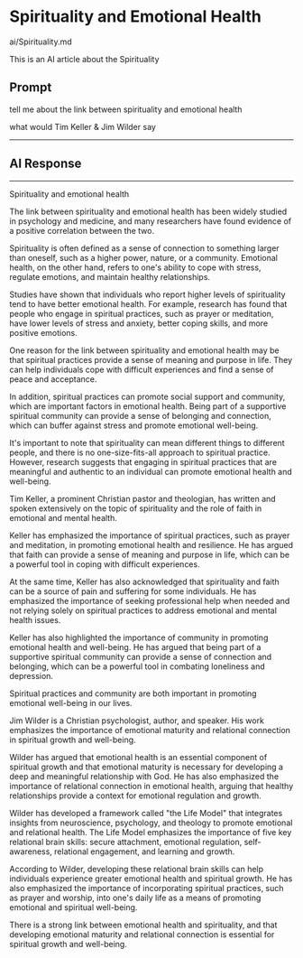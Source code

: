 # Spirituality and Emotional Health

ai/Spirituality.md

This is an AI article about the Spirituality


## Prompt

tell me about the link between spirituality and emotional health

what would Tim Keller & Jim Wilder say

---


## AI Response

---

Spirituality and emotional health

The link between spirituality and emotional health has been widely studied in psychology and
medicine, and many researchers have found evidence of a positive correlation between the two.

Spirituality is often defined as a sense of connection to something larger than oneself, such as a
higher power, nature, or a community. Emotional health, on the other hand, refers to one's ability
to cope with stress, regulate emotions, and maintain healthy relationships.

Studies have shown that individuals who report higher levels of spirituality tend to have better
emotional health. For example, research has found that people who engage in spiritual practices,
such as prayer or meditation, have lower levels of stress and anxiety, better coping skills, and
more positive emotions.

One reason for the link between spirituality and emotional health may be that spiritual practices
provide a sense of meaning and purpose in life. They can help individuals cope with difficult
experiences and find a sense of peace and acceptance.

In addition, spiritual practices can promote social support and community, which are important
factors in emotional health. Being part of a supportive spiritual community can provide a sense of
belonging and connection, which can buffer against stress and promote emotional well-being.

It's important to note that spirituality can mean different things to different people, and there is
no one-size-fits-all approach to spiritual practice. However, research suggests that engaging in
spiritual practices that are meaningful and authentic to an individual can promote emotional health
and well-being.

Tim Keller, a prominent Christian pastor and theologian, has written and spoken extensively on the
topic of spirituality and the role of faith in emotional and mental health.

Keller has emphasized the importance of spiritual practices, such as prayer and meditation, in
promoting emotional health and resilience. He has argued that faith can provide a sense of meaning
and purpose in life, which can be a powerful tool in coping with difficult experiences.

At the same time, Keller has also acknowledged that spirituality and faith can be a source of pain
and suffering for some individuals. He has emphasized the importance of seeking professional help
when needed and not relying solely on spiritual practices to address emotional and mental health
issues.

Keller has also highlighted the importance of community in promoting emotional health and
well-being. He has argued that being part of a supportive spiritual community can provide a sense
of connection and belonging, which can be a powerful tool in combating loneliness and depression.

Spiritual practices and community are both important in promoting emotional well-being in our
lives.

Jim Wilder is a Christian psychologist, author, and speaker. His work emphasizes the importance of
emotional maturity and relational connection in spiritual growth and well-being.

Wilder has argued that emotional health is an essential component of spiritual growth and that
emotional maturity is necessary for developing a deep and meaningful relationship with God. He has
also emphasized the importance of relational connection in emotional health, arguing that healthy
relationships provide a context for emotional regulation and growth.

Wilder has developed a framework called "the Life Model" that integrates insights from neuroscience,
psychology, and theology to promote emotional and relational health. The Life Model emphasizes the
importance of five key relational brain skills: secure attachment, emotional regulation,
self-awareness, relational engagement, and learning and growth.

According to Wilder, developing these relational brain skills can help individuals experience
greater emotional health and spiritual growth. He has also emphasized the importance of
incorporating spiritual practices, such as prayer and worship, into one's daily life as a means of
promoting emotional and spiritual well-being.

There is a strong link between emotional health and spirituality, and that developing emotional
maturity and relational connection is essential for spiritual growth and well-being.